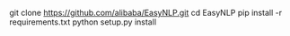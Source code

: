 git clone https://github.com/alibaba/EasyNLP.git
cd EasyNLP
pip install -r requirements.txt
python setup.py install
